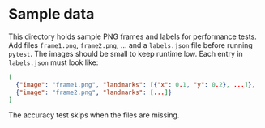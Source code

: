 # Sample data

This directory holds sample PNG frames and labels for performance tests.
Add files `frame1.png`, `frame2.png`, ... and a `labels.json` file
before running `pytest`. The images should be small to keep runtime low.
Each entry in `labels.json` must look like:

```json
[
  {"image": "frame1.png", "landmarks": [{"x": 0.1, "y": 0.2}, ...]},
  {"image": "frame2.png", "landmarks": [...]}
]
```

The accuracy test skips when the files are missing.
